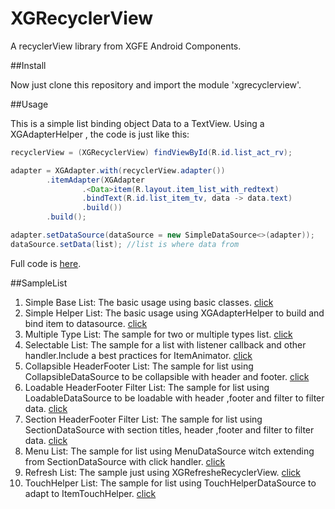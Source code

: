 # XGRecyclerView
A recyclerView library from XGFE Android Components.

##Install

Now just clone this repository and import the module 'xgrecyclerview'.

##Usage

This is a simple list binding object Data to a TextView. Using a XGAdapterHelper , the code is just like this:

```java
recyclerView = (XGRecyclerView) findViewById(R.id.list_act_rv);

adapter = XGAdapter.with(recyclerView.adapter())
        .itemAdapter(XGAdapter
                .<Data>item(R.layout.item_list_with_redtext)
                .bindText(R.id.list_item_tv, data -> data.text)
                .build())
        .build();

adapter.setDataSource(dataSource = new SimpleDataSource<>(adapter));
dataSource.setData(list); //list is where data from
```
Full code is [here](./sample/src/main/java/com/xgfe/android/components/xgrecyclerviewsample/ListSample_Simple_Helper_Activity.java).

##SampleList

1. Simple Base List: The basic usage using basic classes. [click](./sample/src/main/java/com/xgfe/android/components/xgrecyclerviewsample/ListSample_Simple_Base_Activity.java)
2. Simple Helper List: The basic usage using XGAdapterHelper to build and bind item to datasource. [click](./sample/src/main/java/com/xgfe/android/components/xgrecyclerviewsample/ListSample_Simple_Helper_Activity.java)
3. Multiple Type List: The sample for two or multiple types list. [click](./sample/src/main/java/com/xgfe/android/components/xgrecyclerviewsample/ListSample_MultipleType_Activity.java)
4. Selectable List: The sample for a list with listener callback and other handler.Include a best practices for ItemAnimator. [click](./sample/src/main/java/com/xgfe/android/components/xgrecyclerviewsample/ListSample_Selectable_Activity.java)
5. Collapsible HeaderFooter List: The sample for list using CollapsibleDataSource to be collapsible with header and footer. [click](./sample/src/main/java/com/xgfe/android/components/xgrecyclerviewsample/ListSample_Collapsible_Activity.java)
6. Loadable HeaderFooter Filter List: The sample for list using LoadableDataSource to be loadable with header ,footer and filter to filter data. [click](./sample/src/main/java/com/xgfe/android/components/xgrecyclerviewsample/ListSample_Loadable_Activity.java)
7. Section HeaderFooter Filter List: The sample for list using SectionDataSource with section titles, header ,footer and filter to filter data. [click](./sample/src/main/java/com/xgfe/android/components/xgrecyclerviewsample/ListSample_Section_Activity.java)
8. Menu List: The sample for list using MenuDataSource witch extending from SectionDataSource with click handler. [click](./sample/src/main/java/com/xgfe/android/components/xgrecyclerviewsample/ListSample_Menu_Activity.java)
9. Refresh List: The sample just using XGRefresheRecyclerView. [click](./sample/src/main/java/com/xgfe/android/components/xgrecyclerviewsample/ListSample_Refresh_Activity.java)
10. TouchHelper List: The sample for list using TouchHelperDataSource to adapt to ItemTouchHelper. [click](./sample/src/main/java/com/xgfe/android/components/xgrecyclerviewsample/ListSample_TouchHelper_Activity.java)